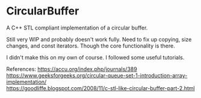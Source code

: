 # CircularBuffer

A C++ STL compliant implementation of a circular buffer.

Still very WIP and probably doesn't work fully. Need to fix up copying, size changes, and
const iterators. Though the core functionality is there.

I didn't make this on my own of course. I followed some useful tutorials.

References:
https://accu.org/index.php/journals/389  
https://www.geeksforgeeks.org/circular-queue-set-1-introduction-array-implementation/  
https://goodliffe.blogspot.com/2008/11/c-stl-like-circular-buffer-part-2.html

